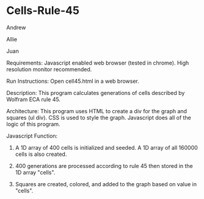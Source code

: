 # Cells-Rule-45

Andrew

Allie

Juan

Requirements: Javascript enabled web browser (tested in chrome). High resolution monitor recommended.

Run Instructions: Open cell45.html in a web browser.

Description: This program calculates generations of cells described by Wolfram ECA rule 45.

Architecture: This program uses HTML to create a div for the graph and squares (ul div).
CSS is used to style the graph. Javascript does all of the logic of this program.

Javascript Function:

1. A 1D array of 400 cells is initialized and seeded. A 1D array of all 160000 cells is also created.

2. 400 generations are processed according to rule 45 then stored in the 1D array "cells".

3. Squares are created, colored, and added to the graph based on value in "cells".
